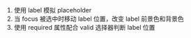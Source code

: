 1. 使用 label 模拟 placeholder
2. 当 focus 被选中时移动 label 位置，改变 label 前景色和背景色
3. 使用 required 属性配合 valid 选择器判断 label 位置
